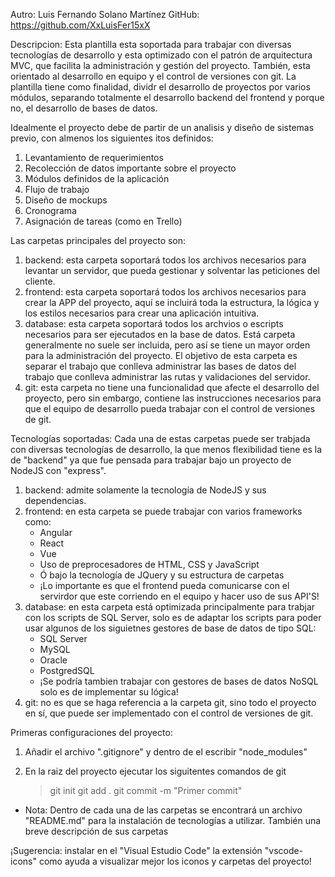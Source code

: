 Autro: Luis Fernando Solano Martínez
GitHub: https://github.com/XxLuisFer15xX


Descripcion: 
Esta plantilla esta soportada para trabajar con diversas tecnologías de desarrollo y esta optimizado con el patrón de arquitectura MVC, que facilita la administración y gestión del proyecto. También, esta orientado al desarrollo en equipo y el control de versiones con git. La plantilla tiene como finalidad, dividr el desarrollo de proyectos por varios módulos, separando totalmente el desarrollo backend del frontend y porque no, el desarrollo de bases de datos.

Idealmente el proyecto debe de partir de un analisis y diseño de sistemas previo, con almenos los siguientes itos definidos:
1. Levantamiento de requerimientos
2. Recolección de datos importante sobre el proyecto
3. Módulos definidos de la aplicación
4. Flujo de trabajo
5. Diseño de mockups
6. Cronograma
7. Asignación de tareas (como en Trello)


Las carpetas principales del proyecto son:
1. backend: esta carpeta soportará todos los archivos necesarios para levantar un servidor, que pueda gestionar y solventar las peticiones del cliente.
2. frontend: esta carpeta soportará todos los archivos necesarios para crear la APP del proyecto, aquí se incluirá toda la estructura, la lógica y los estilos necesarios para crear una aplicación intuitiva.
3. database: esta carpeta soportará todos los archvios o escripts necesarios para ser ejecutados en la base de datos. Está carpeta generalmente no suele ser incluida, pero así se tiene un mayor orden para la administración del proyecto. El objetivo de esta carpeta es separar el trabajo que conlleva administrar las bases de datos del trabajo que conlleva administrar las rutas y validaciones del servidor.
4. git: esta carpeta no tiene una funcionalidad que afecte el desarrollo del proyecto, pero sin embargo, contiene las instrucciones necesarios para que el equipo de desarrollo pueda trabajar con el control de versiones de git.


Tecnologías soportadas:
Cada una de estas carpetas puede ser trabjada con diversas tecnologías de desarrollo, la que menos flexibilidad tiene es la de "backend" ya que fue pensada para trabajar bajo un proyecto de NodeJS con "express".
1. backend: admite solamente la tecnología de NodeJS y sus dependencias.
2. frontend: en esta carpeta se puede trabajar con varios frameworks como:
    - Angular
    - React
    - Vue
    - Uso de preprocesadores de HTML, CSS y JavaScript
    - Ó bajo la tecnología de JQuery y su estructura de carpetas
    * ¡Lo importante es que el frontend pueda comunicarse con el servirdor que este corriendo en el equipo y hacer uso de sus API'S!
3. database: en esta carpeta está optimizada principalmente para trabjar con los scripts de SQL Server, solo es de adaptar los scripts para poder usar algunos de los siguietnes gestores de base de datos de tipo SQL:
    - SQL Server
    - MySQL
    - Oracle
    - PostgredSQL
    * ¡Se podría tambien trabajar con gestores de bases de datos NoSQL solo es de implementar su lógica!
4. git: no es que se haga referencia a la carpeta git, sino todo el proyecto en sí, que puede ser implementado con el control de versiones de git.


Primeras configuraciones del proyecto:
1. Añadir el archivo ".gitignore" y dentro de el escribir "node_modules"

2. En la raiz del proyecto ejecutar los siguitentes comandos de git
    >git init
    >git add .
    >git commit -m "Primer commit"


* Nota: Dentro de cada una de las carpetas se encontrará un archivo "README.md" para la instalación de tecnologías a utilizar. También una breve descripción de sus carpetas


¡Sugerencia: instalar en el "Visual Estudio Code" la extensión "vscode-icons" como ayuda a visualizar mejor los iconos y carpetas del proyecto!